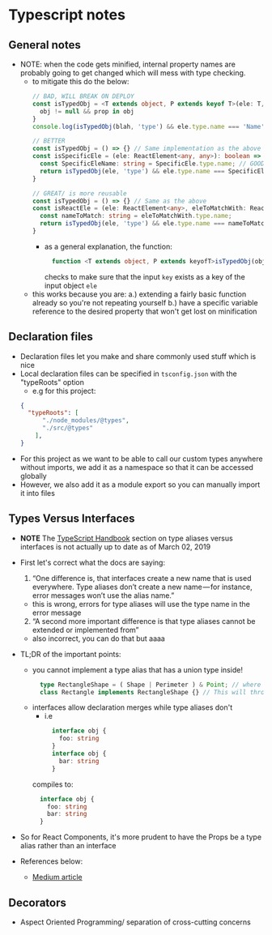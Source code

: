 # Typescript notes

## General notes

- NOTE: when the code gets minified, internal property names are probably going to get changed which will mess with type checking.
  - to mitigate this do the below:
      ```ts
      // BAD, WILL BREAK ON DEPLOY
      const isTypedObj = <T extends object, P extends keyof T>(ele: T, prop: P): ele is T => {
        obj != null && prop in obj
      }
      console.log(isTypedObj(blah, 'type') && ele.type.name === 'Name'); // BAD ele.type.name will change on minification;

      // BETTER
      const isTypedObj = () => {} // Same implementation as the above
      const isSpecificEle = (ele: ReactElement<any, any>): boolean => {
        const SpecificEleName: string = SpecificEle.type.name; // GOOD have a reference to the actual Element name or property
        return isTypedObj(ele, 'type') && ele.type.name === SpecificEleName
      }

      // GREAT/ is more reusable
      const isTypedObj = () => {} // Same as the above
      const isReactEle = (ele: ReactElement<any>, eleToMatchWith: ReactElement<any>): ele is eleToMatchWith => {
        const nameToMatch: string = eleToMatchWith.type.name;
        return isTypedObj(ele, 'type') && ele.type.name === nameToMatch;
      }
    ```
    - as a general explanation, the function:
        ```ts
          function <T extends object, P extends keyofT>isTypedObj(obj: T, key: P)
        ```
      checks to make sure that the input `key` exists as a key of the input object `ele`
  - this works because you are:
    a.) extending a fairly basic function already so you're not repeating yourself
    b.) have a specific variable reference to the desired property that won't get lost on minification

## Declaration files

- Declaration files let you make and share commonly used stuff which is nice
- Local declaration files can be specified in `tsconfig.json` with the "typeRoots" option
  - e.g for this project:
  ```json
  {
    "typeRoots": [
        "./node_modules/@types",
        "./src/@types"
      ],
  }
  ```
- For this project as we want to be able to call our custom types anywhere without imports, we add it as a namespace so that it can be accessed globally
- However, we also add it as a module export so you can manually import it into files

## Types Versus Interfaces

- **NOTE** The [TypeScript Handbook](https://www.typescriptlang.org/docs/handbook/advanced-types.html) section on type aliases versus interfaces is not actually up to date as of March 02, 2019
- First let's correct what the docs are saying:
  1. “One difference is, that interfaces create a new name that is used everywhere. Type aliases don’t create a new name — for instance, error messages won’t use the alias name.”
    - this is wrong, errors for type aliases will use the type name in the error message
  2. “A second more important difference is that type aliases cannot be extended or implemented from”
    - also incorrect, you can do that but aaaa

- TL;DR of the important points:
  - you cannot implement a type alias that has a union type inside!
    ```ts
      type RectangleShape = ( Shape | Perimeter ) & Point; // where Shape, Perimeter, and Point are a class, type, and interface
      class Rectangle implements RectangleShape {} // This will throw an exception
    ```
  - interfaces allow declaration merges while type aliases don't
    - i.e
      ```ts
        interface obj {
          foo: string
        }
        interface obj {
          bar: string
        }
      ```
    compiles to:
      ```ts
        interface obj {
          foo: string
          bar: string
        }
    ```
- So for React Components, it's more prudent to have the Props be a type alias rather than an interface
- References below:
  - [Medium article](https://medium.com/@martin_hotell/interface-vs-type-alias-in-typescript-2-7-2a8f1777af4c)

## Decorators

- Aspect Oriented Programming/ separation of cross-cutting concerns